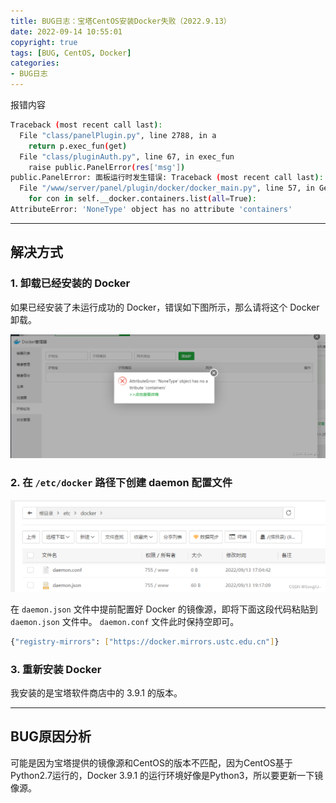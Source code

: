 ```yaml
---
title: BUG日志：宝塔CentOS安装Docker失败（2022.9.13）
date: 2022-09-14 10:55:01
copyright: true
tags: [BUG, CentOS, Docker]
categories:
- BUG日志
---
```




报错内容

```bash
Traceback (most recent call last):
  File "class/panelPlugin.py", line 2788, in a
    return p.exec_fun(get)
  File "class/pluginAuth.py", line 67, in exec_fun
    raise public.PanelError(res['msg'])
public.PanelError: 面板运行时发生错误: Traceback (most recent call last):
  File "/www/server/panel/plugin/docker/docker_main.py", line 57, in GetConList
    for con in self.__docker.containers.list(all=True):
AttributeError: 'NoneType' object has no attribute 'containers'
```
<!--more-->

---

## 解决方式
### 1. 卸载已经安装的 Docker

如果已经安装了未运行成功的 Docker，错误如下图所示，那么请将这个 Docker 卸载。

![错误页面](/images/BUG日志_宝塔CentOS安装Docker失败/bug_docker_1.png)

### 2. 在 `/etc/docker` 路径下创建 daemon 配置文件 

![daemon 配置文件](/images/BUG日志_宝塔CentOS安装Docker失败/bug_docker_2.png)

在 `daemon.json` 文件中提前配置好 Docker 的镜像源，即将下面这段代码粘贴到 `daemon.json` 文件中。 `daemon.conf` 文件此时保持空即可。
```bash
{"registry-mirrors": ["https://docker.mirrors.ustc.edu.cn"]}
```

### 3. 重新安装 Docker
我安装的是宝塔软件商店中的 3.9.1 的版本。


---

## BUG原因分析
可能是因为宝塔提供的镜像源和CentOS的版本不匹配，因为CentOS基于Python2.7运行的，Docker 3.9.1 的运行环境好像是Python3，所以要更新一下镜像源。

<br/><br/><br/><br/>